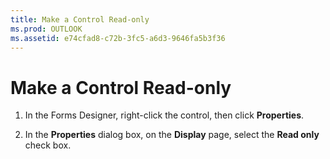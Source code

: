 ```yaml
---
title: Make a Control Read-only
ms.prod: OUTLOOK
ms.assetid: e74cfad8-c72b-3fc5-a6d3-9646fa5b3f36
---
```



# Make a Control Read-only

1. In the Forms Designer, right-click the control, then click  **Properties**. 
    
2. In the  **Properties** dialog box, on the **Display** page, select the **Read only** check box.
    


